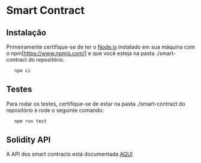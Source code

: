 
# Smart Contract

## Instalação
Primeiramente certifique-se de ter o [Node.js](https://nodejs.org/en/) instalado em sua máquina com o npm[https://www.npmjs.com/] e que você esteja na pasta ./smart-contract do repositório.
```bash
   npm ci
```
## Testes
Para rodar os testes, certifique-se de estar na pasta ./smart-contract do repositório e rode o seguinte comando:
```bash
   npm run test
```

## Solidity API 
A API dos smart contracts está documentada [AQUI](./docs/index.md)